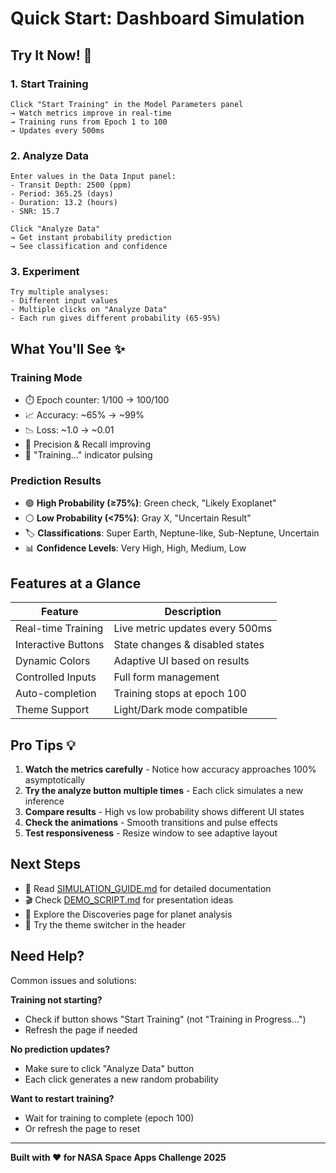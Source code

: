 # Quick Start: Dashboard Simulation

## Try It Now! 🚀

### 1. Start Training

```
Click "Start Training" in the Model Parameters panel
→ Watch metrics improve in real-time
→ Training runs from Epoch 1 to 100
→ Updates every 500ms
```

### 2. Analyze Data

```
Enter values in the Data Input panel:
- Transit Depth: 2500 (ppm)
- Period: 365.25 (days)  
- Duration: 13.2 (hours)
- SNR: 15.7

Click "Analyze Data"
→ Get instant probability prediction
→ See classification and confidence
```

### 3. Experiment

```
Try multiple analyses:
- Different input values
- Multiple clicks on "Analyze Data"
- Each run gives different probability (65-95%)
```

## What You'll See ✨

### Training Mode

- ⏱️ Epoch counter: 1/100 → 100/100
- 📈 Accuracy: ~65% → ~99%
- 📉 Loss: ~1.0 → ~0.01
- 🎯 Precision & Recall improving
- 💫 "Training..." indicator pulsing

### Prediction Results

- 🟢 **High Probability (≥75%)**: Green check, "Likely Exoplanet"
- ⚪ **Low Probability (<75%)**: Gray X, "Uncertain Result"
- 🏷️ **Classifications**: Super Earth, Neptune-like, Sub-Neptune, Uncertain
- 📊 **Confidence Levels**: Very High, High, Medium, Low

## Features at a Glance

| Feature | Description |
|---------|-------------|
| Real-time Training | Live metric updates every 500ms |
| Interactive Buttons | State changes & disabled states |
| Dynamic Colors | Adaptive UI based on results |
| Controlled Inputs | Full form management |
| Auto-completion | Training stops at epoch 100 |
| Theme Support | Light/Dark mode compatible |

## Pro Tips 💡

1. **Watch the metrics carefully** - Notice how accuracy approaches 100% asymptotically
2. **Try the analyze button multiple times** - Each click simulates a new inference
3. **Compare results** - High vs low probability shows different UI states
4. **Check the animations** - Smooth transitions and pulse effects
5. **Test responsiveness** - Resize window to see adaptive layout

## Next Steps

- 📖 Read [SIMULATION_GUIDE.md](./SIMULATION_GUIDE.md) for detailed documentation
- 🎬 Check [DEMO_SCRIPT.md](./DEMO_SCRIPT.md) for presentation ideas
- 🌟 Explore the Discoveries page for planet analysis
- 🎨 Try the theme switcher in the header

## Need Help?

Common issues and solutions:

**Training not starting?**

- Check if button shows "Start Training" (not "Training in Progress...")
- Refresh the page if needed

**No prediction updates?**

- Make sure to click "Analyze Data" button
- Each click generates a new random probability

**Want to restart training?**

- Wait for training to complete (epoch 100)
- Or refresh the page to reset

---

**Built with ❤️ for NASA Space Apps Challenge 2025**
